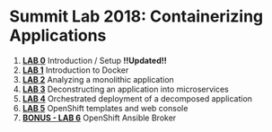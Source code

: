# Summit Lab 2018: Containerizing Applications

1. **[LAB 0](labs/lab0/chapter0.md)** Introduction / Setup **!!Updated!!**
1. **[LAB 1](labs/lab1/chapter1.md)** Introduction to Docker
1. **[LAB 2](labs/lab2/chapter2.md)** Analyzing a monolithic application
1. **[LAB 3](labs/lab3/chapter3.md)** Deconstructing an application into microservices
1. **[LAB 4](labs/lab4/chapter4.md)** Orchestrated deployment of a decomposed application
1. **[LAB 5](labs/lab5/chapter5.md)** OpenShift templates and web console
1. **[BONUS - LAB 6](labs/lab6/chapter6.md)** OpenShift Ansible Broker
